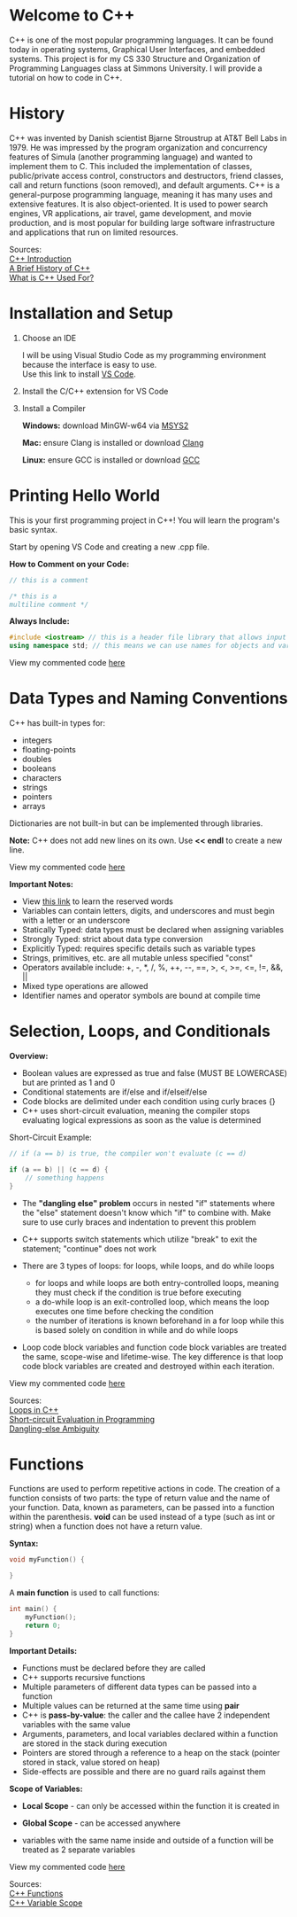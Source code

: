 # Welcome to C++

C++ is one of the most popular programming languages. It can be found today in operating systems, Graphical User Interfaces, and embedded systems. This project is for my CS 330 Structure and Organization of Programming Languages class at Simmons University. I will provide a tutorial on how to code in C++.

# History

C++ was invented by Danish scientist Bjarne Stroustrup at AT&T Bell Labs in 1979. He was impressed by the program organization and concurrency features of Simula (another programming language) and wanted to implement them to C. This included the implementation of classes, public/private access control, constructors and destructors, friend classes, call and return functions (soon removed), and default arguments. C++ is a general-purpose programming language, meaning it has many uses and extensive features. It is also object-oriented. It is used to power search engines, VR applications, air travel, game development, and movie production, and is most popular for building large software infrastructure and applications that run on limited resources.

Sources: \
[C++ Introduction](https://www.w3schools.com/cpp/cpp_intro.asp)\
[A Brief History of C++](https://www.perforce.com/blog/qac/misra-cpp-history#introduction-c-history)\
[What is C++ Used For?](https://www.codecademy.com/resources/blog/what-is-c-plus-plus-used-for)

# Installation and Setup

1. Choose an IDE


    I will be using Visual Studio Code as my programming environment because the interface is easy to use.\
    Use this link to install [VS Code](https://code.visualstudio.com/download).

2. Install the C/C++ extension for VS Code

3. Install a Compiler

    **Windows:**
    download MinGW-w64 via [MSYS2](https://code.visualstudio.com/docs/cpp/config-mingw)

    **Mac:**
    ensure Clang is installed or download [Clang](https://code.visualstudio.com/docs/cpp/config-clang-mac)

    **Linux:**
    ensure GCC is installed or download [GCC](https://code.visualstudio.com/docs/cpp/config-linux)

# Printing Hello World

This is your first programming project in C++! You will learn the program's basic syntax. 

Start by opening VS Code and creating a new .cpp file.

**How to Comment on your Code:**
```cpp
// this is a comment

/* this is a 
multiline comment */
```

**Always Include:**
```cpp
#include <iostream> // this is a header file library that allows input and output objects
using namespace std; // this means we can use names for objects and variables
```

View my commented code [here](helloworld.cpp)

# Data Types and Naming Conventions

C++ has built-in types for:
* integers
* floating-points
* doubles
* booleans
* characters
* strings
* pointers
* arrays

Dictionaries are not built-in but can be implemented through libraries.

**Note:** C++ does not add new lines on its own. Use **<< endl** to create a new line.

View my commented code [here](dataTypes.cpp)

**Important Notes:**
* View [this link](https://www.geeksforgeeks.org/cpp/cpp-keywords/) to learn the reserved words
* Variables can contain letters, digits, and underscores and must begin with a letter or an underscore
* Statically Typed: data types must be declared when assigning variables
* Strongly Typed: strict about data type conversion
* Explicitly Typed: requires specific details such as variable types
* Strings, primitives, etc. are all mutable unless specified "const"
* Operators available include: +, -, *, /, %, ++, --, ==, >, <, >=, <=, !=, &&, ||
* Mixed type operations are allowed
* Identifier names and operator symbols are bound at compile time

# Selection, Loops, and Conditionals

**Overview:**
* Boolean values are expressed as true and false (MUST BE LOWERCASE) but are printed as 1 and 0
* Conditional statements are if/else and if/elseif/else
* Code blocks are delimited under each condition using curly braces {}
* C++ uses short-circuit evaluation, meaning the compiler stops evaluating logical expressions as soon as the value is determined

Short-Circuit Example:
```cpp
// if (a == b) is true, the compiler won't evaluate (c == d)

if (a == b) || (c == d) {
    // something happens
}
```

* The **"dangling else" problem** occurs in nested "if" statements where the "else" statement doesn't know which "if" to combine with. Make sure to use curly braces and indentation to prevent this problem
* C++ supports switch statements which utilize "break" to exit the statement; "continue" does not work
* There are 3 types of loops: for loops, while loops, and do while loops

    * for loops and while loops are both entry-controlled loops, meaning they must check if the condition is true before executing
    * a do-while loop is an exit-controlled loop, which means the loop executes one time before checking the condition
    * the number of iterations is known beforehand in a for loop while this is based solely on condition in while and do while loops

* Loop code block variables and function code block variables are treated the same, scope-wise and lifetime-wise. The key difference is that loop code block variables are created and destroyed within each iteration.

View my commented code [here](Conditionals.cpp)

Sources: \
[Loops in C++](https://www.geeksforgeeks.org/cpp/cpp-loops/)\
[Short-circuit Evaluation in Programming](https://www.geeksforgeeks.org/c/short-circuit-evaluation-in-programming/)\
[Dangling-else Ambiguity](https://www.geeksforgeeks.org/compiler-design/dangling-else-ambiguity/)

# Functions

Functions are used to perform repetitive actions in code. The creation of a function consists of two parts: the type of return value and the name of your function. Data, known as parameters, can be passed into a function within the parenthesis. **void** can be used instead of a type (such as int or string) when a function does not have a return value.

**Syntax:**
```cpp
void myFunction() {

}
```

A **main function** is used to call functions:

```cpp
int main() {
    myFunction();
    return 0;
}
```

**Important Details:**

* Functions must be declared before they are called
* C++ supports recursive functions
* Multiple parameters of different data types can be passed into a function
* Multiple values can be returned at the same time using **pair**
* C++ is **pass-by-value**: the caller and the callee have 2 independent variables with the same value
* Arguments, parameters, and local variables declared within a function are stored in the stack during execution
* Pointers are stored through a reference to a heap on the stack (pointer stored in stack, value stored on heap)
* Side-effects are possible and there are no guard rails against them

**Scope of Variables:**

* **Local Scope** - can only be accessed within the function it is created in

* **Global Scope** - can be accessed anywhere

* variables with the same name inside and outside of a function will be treated as 2 separate variables

View my commented code [here](Functions.cpp)

Sources: \
[C++ Functions](https://www.w3schools.com/cpp/cpp_functions.asp) \
[C++ Variable Scope](https://www.w3schools.com/cpp/cpp_scope.asp)